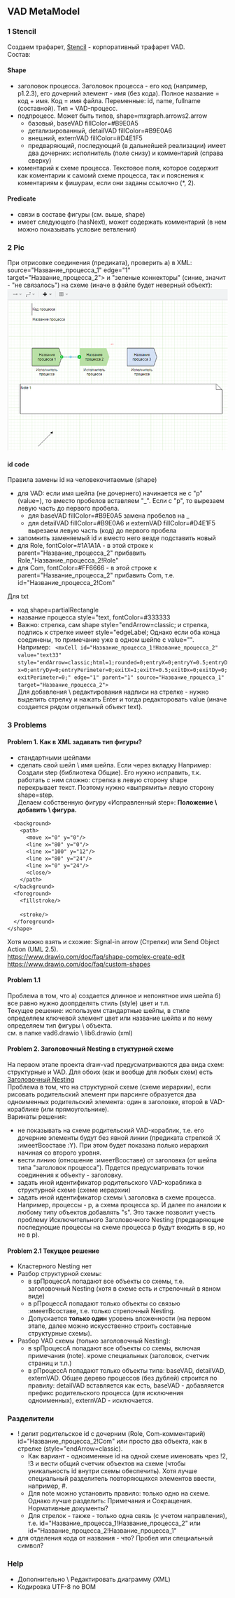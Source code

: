 ## VAD MetaModel
### 1 Stencil
Создаем трафарет, [Stencil](https://github.com/bpmbpm/doc/blob/main/BPM/graphic_editor/visio/terms.md) - корпоративный трафарет VAD.  
Состав:
#### Shape
- заголовок процесса. Заголовок процесса - его код (например, p1.2.3), его дочерний элемент - имя (без кода). Полное название = код + имя. Код = имя файла. Переменные: id, name, fullname (составной). Тип = VAD-процесс.
- подпроцесс. Может быть типов, shape=mxgraph.arrows2.arrow 
  - базовый, baseVAD fillColor=#B9E0A5
  - детализированный, detailVAD fillColor=#B9E0A6
  - внешний, externVAD fillColor=#D4E1F5
  - предваряющий, последующий (в дальнейшей реализации)
имеет два дочерних: исполнитель (поле снизу) и комментарий (справа сверху)
- коментарий к схеме процесса. Текстовое поля, которое содержит как коментарии к самомй схеме процесса, так и пояснения к коментариям к фишурам, если они заданы ссылочно (*, 2).
#### Predicate  
- связи в составе фигуры (см. выше, shape)
- имеет следующего (hasNext), может содержать комментарий (в нем можно показывать условие ветвления)

### 2 Pic
При отрисовке соединения (предиката), проверить а) в XML: source="Название_процесса_1" edge="1" target="Название_процесса_2"> и "зеленые коннекторы" (синие, значит - "не связалось") на схеме (иначе в файле будет неверный объект):  
![ris11](https://github.com/bpmbpm/draw-vad/blob/main/notation/pic/VAD-notation.png)

#### id code
Правила замены id на человекочитаемые (shape)
- для VAD: если имя шейпа (не дочернего) начинается не с "p" (value=), то вместо пробелов вставляем "_". Если с "p", то вырезаем левую часть до первого пробела.
  - для baseVAD fillColor=#B9E0A5 замена пробелов на _
  - для detailVAD fillColor=#B9E0A6 и externVAD fillColor=#D4E1F5 вырезаем левую часть (код) до первого пробела
- запомнить заменяемый id и вместо него везде подставить новый
- для Role, fontColor=#1A1A1A - в этой строке к parent="Название_процесса_2" прибавить Role,"Название_процесса_2!Role"
- для Com,  fontColor=#FF6666 - в этой строке к parent="Название_процесса_2" прибавить Com, т.е. id="Название_процесса_2!Com"

Для txt
- код shape=partialRectangle
- название процесса style="text, fontColor=#333333
- Важно: стрелка, сам shape style="endArrow=classic; и стрелка, подпись к стрелке имеет style="edgeLabel;
Однако если оба конца соединены, то примечание уже в одном шейпе с value="". Например:
``` <mxCell id="Название_процесса_1!Название_процесса_2" value="text33" style="endArrow=classic;html=1;rounded=0;entryX=0;entryY=0.5;entryDx=0;entryDy=0;entryPerimeter=0;exitX=1;exitY=0.5;exitDx=0;exitDy=0;exitPerimeter=0;" edge="1" parent="1" source="Название_процесса_1" target="Название_процесса_2">```  
Для добавления \ редактирования надписи на стрелке - нужно выделить стрелку и нажать Enter и тогда редакторовать value (иначе создается рядом отдельный объект text).

### 3 Problems
#### Problem 1. Как в XML задавать тип фигуры? 
- стандартными шейпами
- сделать свой шейп \ имя шейпа. Если через вкладку 
Например: Создали step (библиотека Общие). Его нужно исправить, т.к. работать с ним сложно: стрелка в левую сторону shape перекрывает текст. Поэтому нужно «выпрямить» левую сторону shape=step.  
Делаем собственную фигуру «Исправленный step»: **Положение \ добавить \ фигура.**
``` <shape name="stencilName1" h="24" w="100" aspect="variable" strokewidth="inherit">
  <background>
    <path>
      <move x="0" y="0"/>
      <line x="80" y="0"/>
      <line x="100" y="12"/>
      <line x="80" y="24"/>
      <line x="0" y="24"/>
      <close/>
    </path>
  </background>
  <foreground>
    <fillstroke/>
    
    <stroke/>
  </foreground>
</shape>
```
Хотя можно взять и схожие: Signal-in arrow (Стрелки) или Send Object Action (UML 2.5).  
https://www.drawio.com/doc/faq/shape-complex-create-edit  
https://www.drawio.com/doc/faq/custom-shapes  
#### Problem 1.1
Проблема в том, что а) создается длинное и непонятное имя шейпа б) все равно нужно доопрделять стиль (style) цвет и т.п.  
Текущее решение: используем стандартные шейпы, в стиле определяем ключевой элемент цвет или название шейпа и по нему определяем тип фигуры \ объекта.  
см. в папке vad6.drawio \ lib6.drawio (xml)

#### Problem 2. Заголовочный Nesting в стуктурной схеме
На первом этапе проекта draw-vad предусматриваются два вида схем: структурные и VAD. Для обоих (как и вообще для любых схем) есть [Заголовочный Nesting](https://github.com/bpmbpm/doc/blob/main/BPM/enEA/readme.md#nesting-type)  
Проблема в том, что на структурной схеме (схеме иерархии), если рисовать родительский элемент при парсинге образуется два одноименных родительский элемента: один в заголовке, второй в VAD-кораблике (или прямоугольнике).   
Варинаты решения:  
- не показывать на схеме родительский VAD-кораблик, т.е. его дочерние элементы будут без явной линии (предиката стрелкой :Х :имеетВсоставе :Y). При этом будет показана полько иерархия начиная со второго уровня. 
- вести линию (отношение :имеетВсоставе) от заголовка (от шейпа типа "заголовок процесса"). Прдется предусматривать точки соединения к объекту - заголовку.
- задать иной идентификатор родительского VAD-кораблика в структурной схеме (схеме иерархии)
- задать иной идентификатор схемы \ заголовка в схеме процесса. Например, процессы - p, а схема процесса sp. И далее по аналоии к любому типу объектов добавлять "s". Это также позволит учесть проблему Исключительного Заголовочного Nesting (предваряющие последующие процессы на схеме процесса p будут входить в sp, но не в p).

#### Problem 2.1 Текущее решение
- Кластерного Nesting нет
- Разбор структурной схемы:
  - в spПроцессА попадают все объекты со схемы, т.е. заголовочный Nesting (хотя в схеме есть и стрелочный в явном виде)
  - в pПроцессА попадают только объекты со связью :имеетВсоставе, т.е. только стрелочный Nesting. 
  - Допускается **только один** уровень вложенности (на первом этапе, далее можно искусственно строить составные структурные схемы).
- Разбор VAD схемы (только заголовочный Nesting):
  -  в spПроцессА попадают все объекты со схемы, включая примечания (note). кроме специальных (заголовок, счетчик страниц и т.п.)
  -  в pПроцессА попадают только объекты типа: baseVAD, detailVAD, externVAD. Общее дерево процессов (без дублей) строится по правилу: detailVAD вставляется как есть, baseVAD - добавляется префикс родительского процесса (для исключения одноименных), externVAD - исключается.  
### Разделители
- ! делит родительское id с дочерним (Role, Com-комментарий) id="Название_процесса_2!Com" или просто два объекта, как в стрелке (style="endArrow=classic).
  -  Как вариант - одноименные id на одной схеме именовать чрез !2, !3 и вести общий счетчик объектов на схеме (чтобы уникальность id внутри схемы обеспечить). Хотя лучше специальный разделитель повторяющихся элементов ввести, например, #.
  - Для note можно установить правило: только одно на схеме. Однако лучше разделить: Примечания и Сокращения. Нормативные документы? 
  - Для стрелок - также - только одна связь (с учетом направления), т.е. id="Название_процесса_1!Название_процесса_2" или id="Название_процесса_2!Название_процесса_1"
- для отделения кода от названия - что? Пробел или специальный символ? 
  
### Help
- Дополнительно \ Редактировать диаграмму (XML)
- Кодировка UTF-8 no BOM
